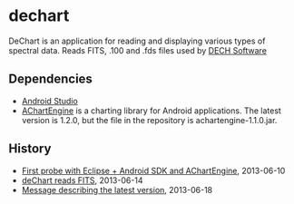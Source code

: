 # dechart
DeChart is an application for reading and displaying various types of spectral data.
Reads FITS, .100 and .fds files used by [DECH Software](http://www.gazinur.com/Download.html)

## Dependencies
* [Android Studio](https://developer.android.com/studio)
* [AChartEngine](https://github.com/ddanny/achartengine) is a charting library for Android applications.
The latest version is 1.2.0, but the file in the repository is achartengine-1.1.0.jar.

## History
* [First probe with Eclipse + Android SDK and AChartEngine](https://juick.com/gvard/2397281), 2013-06-10
* [deChart reads FITS](https://juick.com/gvard/2402630), 2013-06-14
* [Message describing the latest version](https://juick.com/gvard/2407712), 2013-06-18
